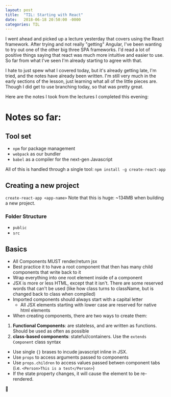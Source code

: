 ```yaml
---
layout: post
title:  "TIL: Starting with React"
date:   2018-06-18 20:50:00 -0000
categories: TIL
---
```

I went ahead and picked up a lecture yesterday that covers using the React framework. After trying and not really "getting" Angular, I've been wanting to try out one of the other big three SPA frameworks. I'd read a lot of positive things saying that react was much more intuitive and easier to use. So far from what I've seen I'm already starting to agree with that.

I hate to just spew what I covered today, but it's already getting late, I'm tried, and the notes have already been written. I'm still very much in the early sections of the lesson, just learning what all of the little pieces are. Though I did get to use branching today, so that was pretty great.

Here are the notes I took from the lectures I completed this evening:

# Notes so far:

## Tool set
* `npm` for package management
* `webpack` as our bundler
* `babel` as a compiler for the next-gen Javascript

All of this is handled through a single tool:
`npm install -g create-react-app`

## Creating a new project
`create-react-app <app-name>`
Note that this is huge: ~134MB when building a new project.

### Folder Structure
* `public`
* `src`

## Basics
* All Components MUST render/return jsx
* Best practice it to have a root component that then has many child components that write back to it
* Wrap everything into one root element inside of a component
* JSX is more or less HTML, except that it isn't. There are some reserved words that can't be used (like how class turns to className, but is changed back to class when compiled)
* Imported components should always start with a capital letter
    * All JSX elements starting with lower case are reserved for native html elements
* When creating components, there are two ways to create them:
1. __Functional Components__: are stateless, and are written as functions. Should be used as often as possible
2. __class-based components__: stateful/containers. Use the `extends Component` class syntax
* Use single `{}` brases to incude javascript inline in JSX.
* Use `props` to access arguments passed to components
* Use `props.children` to access values passed betwen component tabs (i.e. `<Person>This is a test</Person>`)
* If the state property changes, it will cause the element to be re-rendered.


💚